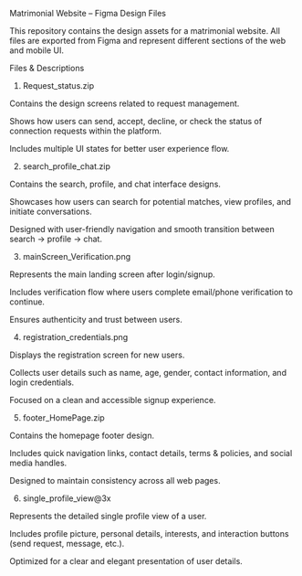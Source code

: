 Matrimonial Website – Figma Design Files

This repository contains the design assets for a matrimonial website. All files are exported from Figma and represent different sections of the web and mobile UI.

 Files & Descriptions
1. Request_status.zip

Contains the design screens related to request management.

Shows how users can send, accept, decline, or check the status of connection requests within the platform.

Includes multiple UI states for better user experience flow.

2. search_profile_chat.zip

Contains the search, profile, and chat interface designs.

Showcases how users can search for potential matches, view profiles, and initiate conversations.

Designed with user-friendly navigation and smooth transition between search → profile → chat.

3. mainScreen_Verification.png

Represents the main landing screen after login/signup.

Includes verification flow where users complete email/phone verification to continue.

Ensures authenticity and trust between users.

4. registration_credentials.png

Displays the registration screen for new users.

Collects user details such as name, age, gender, contact information, and login credentials.

Focused on a clean and accessible signup experience.

5. footer_HomePage.zip

Contains the homepage footer design.

Includes quick navigation links, contact details, terms & policies, and social media handles.

Designed to maintain consistency across all web pages.

6. single_profile_view@3x

Represents the detailed single profile view of a user.

Includes profile picture, personal details, interests, and interaction buttons (send request, message, etc.).

Optimized for a clear and elegant presentation of user details.
